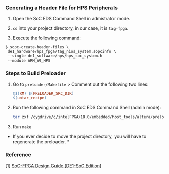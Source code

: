 ### Generating a Header File for HPS Peripherals

1. Open the SoC EDS Command Shell in admistrator mode.

2. `cd` into your project directory, in our case, it is `tag-fpga`.

3.  Execute the following command:
```
$ sopc-create-header-files \
 de1_hardware/hps_fpga/tag_nios_system.sopcinfo \
 --single de1_software/hps/hps_soc_system.h
 --module ARM_A9_HPS
```

### Steps to Build Preloader

1. Go to `preloader/Makefile` > Comment out the following two lines:
    ```makefile
    @$(RM) $(PRELOADER_SRC_DIR)
	$(untar_recipe)
    ```

2. Run the following command in SoC EDS Command Shell (admin mode):
    ```sh
    tar zxf /cygdrive/c/intelFPGA/18.0/embedded/host_tools/altera/preloader/uboot-socfpga.tar.gz
    ```

3. Run `make`

* If you ever decide to move the project directory, you will have to regenerate the preloader. *

### Reference

[1] [SoC-FPGA Design Guide [DE1-SoC Edition]](https://github.com/sahandKashani/SoC-FPGA-Design-Guide/blob/master/DE1_SoC/SoC-FPGA%20Design%20Guide/SoC-FPGA%20Design%20Guide%20%5BDE1-SoC%20Edition%5D.pdf)